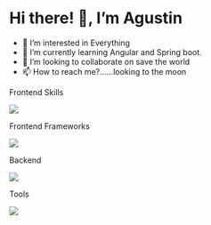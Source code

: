 # Hi there! 👋, I’m Agustin

- 👀 I’m interested in Everything
- 🌱 I’m currently learning Angular and Spring boot.
- 💞️ I’m looking to collaborate on save the world 
- 📫 How to reach me?......looking to the moon 

<!---
l3on3l4/l3on3l4 is a ✨ special ✨ repository because its `README.md` (this file) appears on your GitHub profile.
You can click the Preview link to take a look at your changes.
--->

<p align="left">  
    Frontend Skills  
</p>

<p align="left">  
    <img src="https://skillicons.dev/icons?i=html,css,js,sass,tailwind,bootstrap" />  
</p>

<p align="left">  
    Frontend Frameworks  
</p>

<p align="left">  
    <img src="https://skillicons.dev/icons?i=angular,react,vite,vue" />  
</p>

<p align="left">  
    Backend  
</p>

<p align="left">  
    <img src="https://skillicons.dev/icons?i=spring,java,mongodb,mysql,github,heroku,netlify,ps,vscode" />  
</p>

<p align="left">  
    Tools  
</p>

<p align="left">  
    <img src="https://skillicons.dev/icons?i=docker,figma,firebase,git,github,heroku,netlify,ps,vscode" />  
</p>
